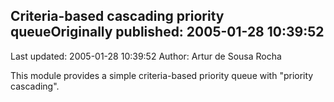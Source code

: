 ## Criteria-based cascading priority queueOriginally published: 2005-01-28 10:39:52 
Last updated: 2005-01-28 10:39:52 
Author: Artur de Sousa Rocha 
 
This module provides a simple criteria-based priority queue with "priority cascading".